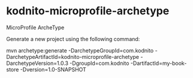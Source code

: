 # kodnito-microprofile-archetype
MicroProfile ArcheType

Generate a new project using the following command:

mvn archetype:generate -DarchetypeGroupId=com.kodnito -DarchetypeArtifactId=kodnito-microprofile-archetype -DarchetypeVersion=1.0.3 -DgroupId=com.kodnito -DartifactId=my-book-store -Dversion=1.0-SNAPSHOT
